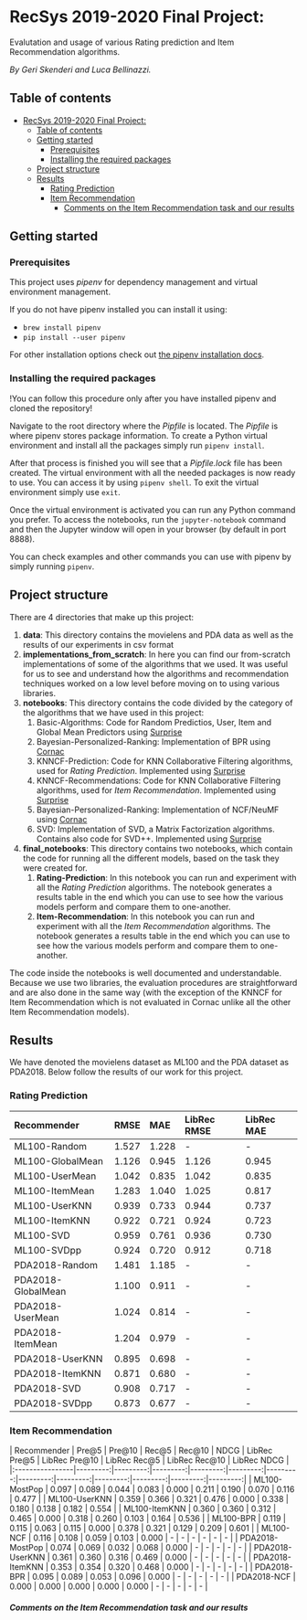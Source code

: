 # RecSys 2019-2020 Final Project:
Evalutation and usage of various Rating prediction and Item Recommendation algorithms.

*By Geri Skenderi and Luca Bellinazzi.*

## Table of contents
- [RecSys 2019-2020 Final Project:](#recsys-2019-2020-final-project)
  - [Table of contents](#table-of-contents)
  - [Getting started](#getting-started)
    - [Prerequisites](#prerequisites)
    - [Installing the required packages](#installing-the-required-packages)
  - [Project structure](#project-structure)
  - [Results](#results)
    - [Rating Prediction](#rating-prediction)
    - [Item Recommendation](#item-recommendation)
        - [Comments on the Item Recommendation task and our results](#comments-on-the-item-recommendation-task-and-our-results)

## Getting started

### Prerequisites
This project uses *pipenv* for dependency management and virtual environment management.

If you do not have pipenv installed you can install it using: 
- `brew install pipenv` 
- `pip install --user pipenv`

For other installation options check out [the pipenv installation docs](https://pipenv-fork.readthedocs.io/en/latest/install.html#installing-pipenv).

### Installing the required packages

!You can follow this procedure only after you have installed pipenv and cloned the repository!

Navigate to the root directory where the *Pipfile* is located. The *Pipfile* is where pipenv stores package information. To create a Python virtual environment and install all the packages simply run `pipenv install`.

After that process is finished you will see that a *Pipfile.lock* file has been created. The virtual environment with all the needed packages is now ready to use. You can access it by using `pipenv shell`. To exit the virtual environment simply use `exit`. 

Once the virtual environment is activated you can run any Python command you prefer. To access the notebooks, run the `jupyter-notebook` command and then the Jupyter window will open in your browser (by default in port 8888).

You can check examples and other commands you can use with pipenv by simply running `pipenv`.

## Project structure
There are 4 directories that make up this project:

1. **data**: This directory contains the movielens and PDA data as well as the results of our experiments in csv format
2. **implementations_from_scratch**: In here you can find our from-scratch implementations of some of the algorithms that we used. It was useful for us to see and understand how the algorithms and recommendation techniques worked on a low level before moving on to using various libraries.
3. **notebooks**: This directory contains the code divided by the category of the algorithms that we have used in this project:
   1. Basic-Algorithms: Code for Random Predictios, User, Item and Global Mean Predictors using [Surprise](https://github.com/NicolasHug/Surprise)
   2. Bayesian-Personalized-Ranking: Implementation of BPR using [Cornac](https://github.com/PreferredAI/cornac)
   3. KNNCF-Prediction: Code for KNN Collaborative Filtering algorithms, used for *Rating Prediction*. Implemented using [Surprise](https://github.com/NicolasHug/Surprise)   
   4. KNNCF-Recommendations: Code for KNN Collaborative Filtering algorithms, used for *Item Recommendation*. Implemented using [Surprise](https://github.com/NicolasHug/Surprise)
   5. Bayesian-Personalized-Ranking: Implementation of NCF/NeuMF using [Cornac](https://github.com/PreferredAI/cornac)
   6. SVD: Implementation of SVD, a Matrix Factorization algorithms. Contains also code for SVD++. Implemented using [Surprise](https://github.com/NicolasHug/Surprise)
4. **final_notebooks**: This directory contains two notebooks, which contain the code for running all the different models, based on the task they were created for.
   1. **Rating-Prediction**: In this notebook you can run and experiment with all the *Rating Prediction* algorithms. The notebook generates a results table in the end which you can use to see how the various models perform and compare them to one-another.
   2. **Item-Recommendation**: In this notebook you can run and experiment with all the *Item Recommendation* algorithms. The notebook generates a results table in the end which you can use to see how the various models perform and compare them to one-another.

The code inside the notebooks is well documented and understandable. Because we use two libraries, the evaluation procedures are straightforward and are also done in the same way (with the exception of the KNNCF for Item Recommendation which is not evaluated in Cornac unlike all the other Item Recommendation models).

## Results
We have denoted the movielens dataset as ML100 and the PDA dataset as PDA2018.
Below follow the results of our work for this project. 

### Rating Prediction
   
| Recommender        | RMSE  | MAE   | LibRec RMSE  | LibRec MAE   | 
|:-------------------|:------|:------|:-------------|:-------------|
| ML100-Random       | 1.527 | 1.228 | -            | -            |
| ML100-GlobalMean   | 1.126 | 0.945 | 1.126        | 0.945        |
| ML100-UserMean     | 1.042 | 0.835 | 1.042        | 0.835        |
| ML100-ItemMean     | 1.283 | 1.040 | 1.025        | 0.817        |
| ML100-UserKNN      | 0.939 | 0.733 | 0.944        | 0.737        |
| ML100-ItemKNN      | 0.922 | 0.721 | 0.924        | 0.723        |
| ML100-SVD          | 0.959 | 0.761 | 0.936        | 0.730        |
| ML100-SVDpp        | 0.924 | 0.720 | 0.912        | 0.718        |
| PDA2018-Random     | 1.481 | 1.185 | -            | -            |
| PDA2018-GlobalMean | 1.100 | 0.911 | -            | -            |
| PDA2018-UserMean   | 1.024 | 0.814 | -            | -            |
| PDA2018-ItemMean   | 1.204 | 0.979 | -            | -            |
| PDA2018-UserKNN    | 0.895 | 0.698 | -            | -            |
| PDA2018-ItemKNN    | 0.871 | 0.680 | -            | -            |
| PDA2018-SVD        | 0.908 | 0.717 | -            | -            |
| PDA2018-SVDpp      | 0.873 | 0.677 | -            | -            |


### Item Recommendation
 
| Recommender | Pre@5 | Pre@10 | Rec@5 | Rec@10 | NDCG | LibRec Pre@5 | LibRec Pre@10 | LibRec Rec@5 | LibRec Rec@10 | LibRec NDCG |
|:----------------|---------:|---------:|---------:|---------:|---------:|---------:|---------:|---------:|---------:|---------:|---------:|---------:|
| ML100-MostPop | 0.097 | 0.089 | 0.044 | 0.083 | 0.000 | 0.211 | 0.190 | 0.070 | 0.116 | 0.477 |
| ML100-UserKNN | 0.359 | 0.366 | 0.321 | 0.476 | 0.000 | 0.338 | 0.180 | 0.138 | 0.182 | 0.554 |
| ML100-ItemKNN | 0.360 | 0.360 | 0.312 | 0.465 | 0.000 | 0.318 | 0.260 | 0.103 | 0.164 | 0.536 |
| ML100-BPR | 0.119 | 0.115 | 0.063 | 0.115 | 0.000 | 0.378 | 0.321 | 0.129 | 0.209 | 0.601 |
| ML100-NCF | 0.116 | 0.108 | 0.059 | 0.103 | 0.000 | - | - | - | - | - | - |
| PDA2018-MostPop | 0.074 | 0.069 | 0.032 | 0.068 | 0.000 | - | - | - | - | - |
| PDA2018-UserKNN | 0.361 | 0.360 | 0.316 | 0.469 | 0.000 | - | - | - | - | - |
| PDA2018-ItemKNN | 0.353 | 0.354 | 0.320 | 0.468 | 0.000 | - | - | - | - | - |
| PDA2018-BPR | 0.095 | 0.089 | 0.053 | 0.096 | 0.000 | - | - | - | - | - |
| PDA2018-NCF | 0.000 | 0.000 | 0.000 | 0.000 | 0.000 | - | - | - | - | - |


##### Comments on the Item Recommendation task and our results
